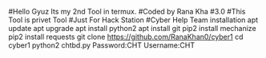 #Hello Gyuz Its my 2nd Tool in termux.
#Coded by Rana Kha
#3.0
#This Tool is privet Tool
#Just For Hack Station #Cyber Help Team
installation
apt update 
apt upgrade
apt install python2 
apt install git
pip2 install mechanize
pip2 install requests
git clone https://github.com/RanaKhan0/cyber1
cd cyber1
python2 chtbd.py 
Password:CHT
Username:CHT



